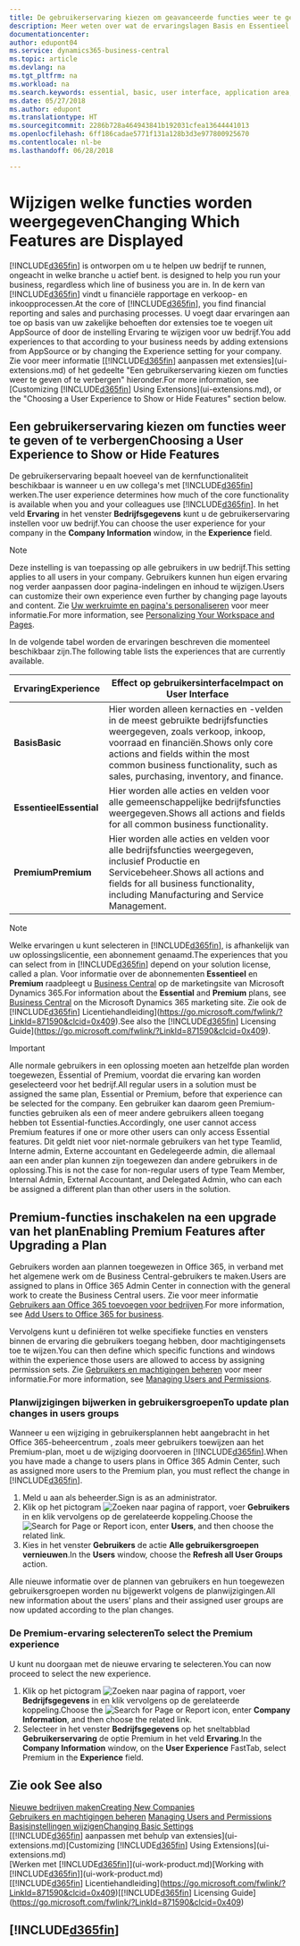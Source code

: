 ```yaml
---
title: De gebruikerservaring kiezen om geavanceerde functies weer te geven of te verbergen | Microsoft Docs
description: Meer weten over wat de ervaringslagen Basis en Essentieel betekenen voor de gebruikersinterface, toepassingsgebieden en uw bedrijf.
documentationcenter: 
author: edupont04
ms.service: dynamics365-business-central
ms.topic: article
ms.devlang: na
ms.tgt_pltfrm: na
ms.workload: na
ms.search.keywords: essential, basic, user interface, application area, experience
ms.date: 05/27/2018
ms.author: edupont
ms.translationtype: HT
ms.sourcegitcommit: 2286b728a464943841b192031cfea13644441013
ms.openlocfilehash: 6ff186cadae5771f131a128b3d3e977800925670
ms.contentlocale: nl-be
ms.lasthandoff: 06/28/2018

---
```

# <a name="changing-which-features-are-displayed"></a><span data-ttu-id="98f27-103">Wijzigen welke functies worden weergegeven</span><span class="sxs-lookup"><span data-stu-id="98f27-103">Changing Which Features are Displayed</span></span>
[!INCLUDE[d365fin](includes/d365fin_md.md)]<span data-ttu-id="98f27-104"> is ontworpen om u te helpen uw bedrijf te runnen, ongeacht in welke branche u actief bent.</span><span class="sxs-lookup"><span data-stu-id="98f27-104"> is designed to help you run your business, regardless which line of business you are in.</span></span> <span data-ttu-id="98f27-105">In de kern van [!INCLUDE[d365fin](includes/d365fin_md.md)] vindt u financiële rapportage en verkoop- en inkoopprocessen.</span><span class="sxs-lookup"><span data-stu-id="98f27-105">At the core of [!INCLUDE[d365fin](includes/d365fin_md.md)], you find financial reporting and sales and purchasing processes.</span></span> <span data-ttu-id="98f27-106">U voegt daar ervaringen aan toe op basis van uw zakelijke behoeften dor extensies toe te voegen uit AppSource of door de instelling Ervaring te wijzigen voor uw bedrijf.</span><span class="sxs-lookup"><span data-stu-id="98f27-106">You add experiences to that according to your business needs by adding extensions from AppSource or by changing the Experience setting for your company.</span></span> <span data-ttu-id="98f27-107">Zie voor meer informatie [[!INCLUDE[d365fin](includes/d365fin_md.md)] aanpassen met extensies](ui-extensions.md) of het gedeelte "Een gebruikerservaring kiezen om functies weer te geven of te verbergen" hieronder.</span><span class="sxs-lookup"><span data-stu-id="98f27-107">For more information, see [Customizing [!INCLUDE[d365fin](includes/d365fin_md.md)] Using Extensions](ui-extensions.md), or the "Choosing a User Experience to Show or Hide Features" section below.</span></span>

## <a name="choosing-a-user-experience-to-show-or-hide-features"></a><span data-ttu-id="98f27-108">Een gebruikerservaring kiezen om functies weer te geven of te verbergen</span><span class="sxs-lookup"><span data-stu-id="98f27-108">Choosing a User Experience to Show or Hide Features</span></span>
<span data-ttu-id="98f27-109">De gebruikerservaring bepaalt hoeveel van de kernfunctionaliteit beschikbaar is wanneer u en uw collega's met [!INCLUDE[d365fin](includes/d365fin_md.md)] werken.</span><span class="sxs-lookup"><span data-stu-id="98f27-109">The user experience determines how much of the core functionality is available when you and your colleagues use [!INCLUDE[d365fin](includes/d365fin_md.md)].</span></span> <span data-ttu-id="98f27-110">In het veld **Ervaring** in het venster **Bedrijfsgegevens** kunt u de gebruikerservaring instellen voor uw bedrijf.</span><span class="sxs-lookup"><span data-stu-id="98f27-110">You can choose the user experience for your company in the **Company Information** window, in the **Experience** field.</span></span>

> [!NOTE]  
> <span data-ttu-id="98f27-111">Deze instelling is van toepassing op alle gebruikers in uw bedrijf.</span><span class="sxs-lookup"><span data-stu-id="98f27-111">This setting applies to all users in your company.</span></span> <span data-ttu-id="98f27-112">Gebruikers kunnen hun eigen ervaring nog verder aanpassen door pagina-indelingen en inhoud te wijzigen.</span><span class="sxs-lookup"><span data-stu-id="98f27-112">Users can customize their own experience even further by changing page layouts and content.</span></span> <span data-ttu-id="98f27-113">Zie [Uw werkruimte en pagina's personaliseren](ui-personalization-user.md) voor meer informatie.</span><span class="sxs-lookup"><span data-stu-id="98f27-113">For more information, see [Personalizing Your Workspace and Pages](ui-personalization-user.md).</span></span>  

<span data-ttu-id="98f27-114">In de volgende tabel worden de ervaringen beschreven die momenteel beschikbaar zijn.</span><span class="sxs-lookup"><span data-stu-id="98f27-114">The following table lists the experiences that are currently available.</span></span>

| <span data-ttu-id="98f27-115">Ervaring</span><span class="sxs-lookup"><span data-stu-id="98f27-115">Experience</span></span> | <span data-ttu-id="98f27-116">Effect op gebruikersinterface</span><span class="sxs-lookup"><span data-stu-id="98f27-116">Impact on User Interface</span></span> |
| --- | --- |
| <span data-ttu-id="98f27-117">**Basis**</span><span class="sxs-lookup"><span data-stu-id="98f27-117">**Basic**</span></span> |<span data-ttu-id="98f27-118">Hier worden alleen kernacties en -velden in de meest gebruikte bedrijfsfuncties weergegeven, zoals verkoop, inkoop, voorraad en financiën.</span><span class="sxs-lookup"><span data-stu-id="98f27-118">Shows only core actions and fields within the most common business functionality, such as sales, purchasing, inventory, and finance.</span></span> |
| <span data-ttu-id="98f27-119">**Essentieel**</span><span class="sxs-lookup"><span data-stu-id="98f27-119">**Essential**</span></span> |<span data-ttu-id="98f27-120">Hier worden alle acties en velden voor alle gemeenschappelijke bedrijfsfuncties weergegeven.</span><span class="sxs-lookup"><span data-stu-id="98f27-120">Shows all actions and fields for all common business functionality.</span></span>|
| <span data-ttu-id="98f27-121">**Premium**</span><span class="sxs-lookup"><span data-stu-id="98f27-121">**Premium**</span></span> |<span data-ttu-id="98f27-122">Hier worden alle acties en velden voor alle bedrijfsfuncties weergegeven, inclusief Productie en Servicebeheer.</span><span class="sxs-lookup"><span data-stu-id="98f27-122">Shows all actions and fields for all business functionality, including Manufacturing and Service Management.</span></span>|

> [!NOTE]  
> <span data-ttu-id="98f27-123">Welke ervaringen u kunt selecteren in [!INCLUDE[d365fin](includes/d365fin_md.md)], is afhankelijk van uw oplossingslicentie, een abonnement genaamd.</span><span class="sxs-lookup"><span data-stu-id="98f27-123">The experiences that you can select from in [!INCLUDE[d365fin](includes/d365fin_md.md)] depend on your solution license, called a plan.</span></span> <span data-ttu-id="98f27-124">Voor informatie over de abonnementen **Essentieel** en **Premium** raadpleegt u [Business Central](https://go.microsoft.com/fwlink/?linkid=870242) op de marketingsite van Microsoft Dynamics 365.</span><span class="sxs-lookup"><span data-stu-id="98f27-124">For information about the **Essential** and **Premium** plans, see [Business Central](https://go.microsoft.com/fwlink/?linkid=870242) on the Microsoft Dynamics 365 marketing site.</span></span> <span data-ttu-id="98f27-125">Zie ook de [!INCLUDE[d365fin](includes/d365fin_md.md)] Licentiehandleiding](https://go.microsoft.com/fwlink/?LinkId=871590&clcid=0x409).</span><span class="sxs-lookup"><span data-stu-id="98f27-125">See also the [!INCLUDE[d365fin](includes/d365fin_md.md)] Licensing Guide](https://go.microsoft.com/fwlink/?LinkId=871590&clcid=0x409).</span></span>

> [!IMPORTANT]  
> <span data-ttu-id="98f27-126">Alle normale gebruikers in een oplossing moeten aan hetzelfde plan worden toegewezen, Essential of Premium, voordat die ervaring kan worden geselecteerd voor het bedrijf.</span><span class="sxs-lookup"><span data-stu-id="98f27-126">All regular users in a solution must be assigned the same plan, Essential or Premium, before that experience can be selected for the company.</span></span> <span data-ttu-id="98f27-127">Een gebruiker kan daarom geen Premium-functies gebruiken als een of meer andere gebruikers alleen toegang hebben tot Essential-functies.</span><span class="sxs-lookup"><span data-stu-id="98f27-127">Accordingly, one user cannot access Premium features if one or more other users can only access Essential features.</span></span> <span data-ttu-id="98f27-128">Dit geldt niet voor niet-normale gebruikers van het type Teamlid, Interne admin, Externe accountant en Gedelegeerde admin, die allemaal aan een ander plan kunnen zijn toegewezen dan andere gebruikers in de oplossing.</span><span class="sxs-lookup"><span data-stu-id="98f27-128">This is not the case for non-regular users of type Team Member, Internal Admin, External Accountant, and Delegated Admin, who can each be assigned a different plan than other users in the solution.</span></span>

## <a name="enabling-premium-features-after-upgrading-a-plan"></a><span data-ttu-id="98f27-129">Premium-functies inschakelen na een upgrade van het plan</span><span class="sxs-lookup"><span data-stu-id="98f27-129">Enabling Premium Features after Upgrading a Plan</span></span>
<span data-ttu-id="98f27-130">Gebruikers worden aan plannen toegewezen in Office 365, in verband met het algemene werk om de Business Central-gebruikers te maken.</span><span class="sxs-lookup"><span data-stu-id="98f27-130">Users are assigned to plans in Office 365 Admin Center in connection with the general work to create the Business Central users.</span></span> <span data-ttu-id="98f27-131">Zie voor meer informatie [Gebruikers aan Office 365 toevoegen voor bedrijven](https://support.office.com/en-us/article/Add-users-to-Office-365-for-business-435ccec3-09dd-4587-9ebd-2f3cad6bc2bc).</span><span class="sxs-lookup"><span data-stu-id="98f27-131">For more information, see [Add Users to Office 365 for business](https://support.office.com/en-us/article/Add-users-to-Office-365-for-business-435ccec3-09dd-4587-9ebd-2f3cad6bc2bc).</span></span>

<span data-ttu-id="98f27-132">Vervolgens kunt u definiëren tot welke specifieke functies en vensters binnen de ervaring die gebruikers toegang hebben, door machtigingensets toe te wijzen.</span><span class="sxs-lookup"><span data-stu-id="98f27-132">You can then define which specific functions and windows within the experience those users are allowed to access by assigning permission sets.</span></span> <span data-ttu-id="98f27-133">Zie [Gebruikers en machtigingen beheren](ui-how-users-permissions.md) voor meer informatie.</span><span class="sxs-lookup"><span data-stu-id="98f27-133">For more information, see [Managing Users and Permissions](ui-how-users-permissions.md).</span></span>

### <a name="to-update-plan-changes-in-users-groups"></a><span data-ttu-id="98f27-134">Planwijzigingen bijwerken in gebruikersgroepen</span><span class="sxs-lookup"><span data-stu-id="98f27-134">To update plan changes in users groups</span></span>
<span data-ttu-id="98f27-135">Wanneer u een wijziging in gebruikersplannen hebt aangebracht in het Office 365-beheercentrum , zoals meer gebruikers toewijzen aan het Premium-plan, moet u de wijziging doorvoeren in [!INCLUDE[d365fin](includes/d365fin_md.md)].</span><span class="sxs-lookup"><span data-stu-id="98f27-135">When you have made a change to users plans in Office 365 Admin Center, such as assigned more users to the Premium plan, you must reflect the change in [!INCLUDE[d365fin](includes/d365fin_md.md)].</span></span>

1. <span data-ttu-id="98f27-136">Meld u aan als beheerder.</span><span class="sxs-lookup"><span data-stu-id="98f27-136">Sign is as an administrator.</span></span>
2. <span data-ttu-id="98f27-137">Klik op het pictogram ![Zoeken naar pagina of rapport](media/ui-search/search_small.png "pictogram Zoeken naar pagina of rapport"), voer **Gebruikers** in en klik vervolgens op de gerelateerde koppeling.</span><span class="sxs-lookup"><span data-stu-id="98f27-137">Choose the ![Search for Page or Report](media/ui-search/search_small.png "Search for Page or Report icon") icon, enter **Users**, and then choose the related link.</span></span>
3. <span data-ttu-id="98f27-138">Kies in het venster **Gebruikers** de actie **Alle gebruikersgroepen vernieuwen**.</span><span class="sxs-lookup"><span data-stu-id="98f27-138">In the **Users** window, choose the **Refresh all User Groups** action.</span></span>

<span data-ttu-id="98f27-139">Alle nieuwe informatie over de plannen van gebruikers en hun toegewezen gebruikersgroepen worden nu bijgewerkt volgens de planwijzigingen.</span><span class="sxs-lookup"><span data-stu-id="98f27-139">All new information about the users’ plans and their assigned user groups are now updated according to the plan changes.</span></span>

### <a name="to-select-the-premium-experience"></a><span data-ttu-id="98f27-140">De Premium-ervaring selecteren</span><span class="sxs-lookup"><span data-stu-id="98f27-140">To select the Premium experience</span></span>
<span data-ttu-id="98f27-141">U kunt nu doorgaan met de nieuwe ervaring te selecteren.</span><span class="sxs-lookup"><span data-stu-id="98f27-141">You can now proceed to select the new experience.</span></span>
1. <span data-ttu-id="98f27-142">Klik op het pictogram ![Zoeken naar pagina of rapport](media/ui-search/search_small.png "pictogram Zoeken naar pagina of rapport"), voer **Bedrijfsgegevens** in en klik vervolgens op de gerelateerde koppeling.</span><span class="sxs-lookup"><span data-stu-id="98f27-142">Choose the ![Search for Page or Report](media/ui-search/search_small.png "Search for Page or Report icon") icon, enter **Company Information**, and then choose the related link.</span></span>
2. <span data-ttu-id="98f27-143">Selecteer in het venster **Bedrijfsgegevens** op het sneltabblad **Gebruikerservaring** de optie Premium in het veld **Ervaring**.</span><span class="sxs-lookup"><span data-stu-id="98f27-143">In the **Company Information** window, on the **User Experience** FastTab, select Premium  in the **Experience** field.</span></span>

## <a name="see-also"></a><span data-ttu-id="98f27-144">Zie ook </span><span class="sxs-lookup"><span data-stu-id="98f27-144">See also</span></span>
[<span data-ttu-id="98f27-145">Nieuwe bedrijven maken</span><span class="sxs-lookup"><span data-stu-id="98f27-145">Creating New Companies</span></span>](about-new-company.md)  
<span data-ttu-id="98f27-146">[Gebruikers en machtigingen beheren](ui-how-users-permissions.md)  </span><span class="sxs-lookup"><span data-stu-id="98f27-146">[Managing Users and Permissions](ui-how-users-permissions.md)  </span></span>  
[<span data-ttu-id="98f27-147">Basisinstellingen wijzigen</span><span class="sxs-lookup"><span data-stu-id="98f27-147">Changing Basic Settings</span></span>](ui-change-basic-settings.md)  
<span data-ttu-id="98f27-148">[[!INCLUDE[d365fin](includes/d365fin_md.md)] aanpassen met behulp van extensies](ui-extensions.md)</span><span class="sxs-lookup"><span data-stu-id="98f27-148">[Customizing [!INCLUDE[d365fin](includes/d365fin_md.md)] Using Extensions](ui-extensions.md)</span></span>  
<span data-ttu-id="98f27-149">[Werken met [!INCLUDE[d365fin](includes/d365fin_md.md)]](ui-work-product.md)</span><span class="sxs-lookup"><span data-stu-id="98f27-149">[Working with [!INCLUDE[d365fin](includes/d365fin_md.md)]](ui-work-product.md)</span></span>  
<span data-ttu-id="98f27-150">[[!INCLUDE[d365fin](includes/d365fin_md.md)] Licentiehandleiding](https://go.microsoft.com/fwlink/?LinkId=871590&clcid=0x409)</span><span class="sxs-lookup"><span data-stu-id="98f27-150">[[!INCLUDE[d365fin](includes/d365fin_md.md)] Licensing Guide](https://go.microsoft.com/fwlink/?LinkId=871590&clcid=0x409)</span></span>

## [!INCLUDE[d365fin](includes/free_trial_md.md)]  
 

